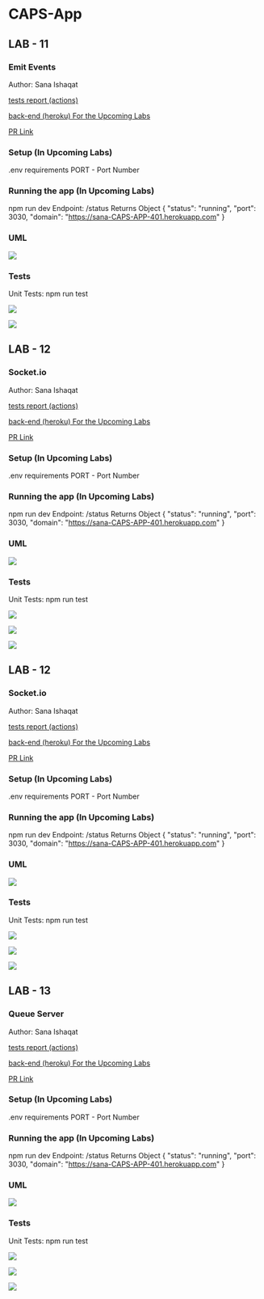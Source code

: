 # CAPS-App

## LAB - 11
### Emit Events  
Author: Sana Ishaqat

[tests report (actions)](https://github.com/SanaIshaqat/CAPS-App/actions)

[back-end (heroku) For the Upcoming Labs](https://sana-CAPS-APP-401.herokuapp.com)

[PR Link](https://github.com/SanaIshaqat/CAPS-App/pull/1)

### Setup (In Upcoming Labs)
.env requirements
PORT - Port Number


### Running the app (In Upcoming Labs)
npm run dev
Endpoint: /status
Returns Object
{
  "status": "running",
  "port": 3030,
  "domain": "https://sana-CAPS-APP-401.herokuapp.com"
}
### UML
![](UML11.jpg)
### Tests
Unit Tests: npm run test

![](Lab11Console.logObj.PNG)

![](Lab11AllPassed.PNG)


## LAB - 12
### Socket.io
Author: Sana Ishaqat

[tests report (actions)](https://github.com/SanaIshaqat/CAPS-App/actions)

[back-end (heroku) For the Upcoming Labs](https://sana-CAPS-APP-401.herokuapp.com)

[PR Link](https://github.com/SanaIshaqat/CAPS-App/pull/3)

### Setup (In Upcoming Labs)
.env requirements
PORT - Port Number


### Running the app (In Upcoming Labs)
npm run dev
Endpoint: /status
Returns Object
{
  "status": "running",
  "port": 3030,
  "domain": "https://sana-CAPS-APP-401.herokuapp.com"
}
### UML

![](UML12.jpg)

### Tests
Unit Tests: npm run test

![](Lab12Caps.PNG)

![](Lab12DriverVendor.PNG)

![](Lab12AllPassed.PNG)

## LAB - 12
### Socket.io
Author: Sana Ishaqat

[tests report (actions)](https://github.com/SanaIshaqat/CAPS-App/actions)

[back-end (heroku) For the Upcoming Labs](https://sana-CAPS-APP-401.herokuapp.com)

[PR Link](https://github.com/SanaIshaqat/CAPS-App/pull/3)

### Setup (In Upcoming Labs)
.env requirements
PORT - Port Number


### Running the app (In Upcoming Labs)
npm run dev
Endpoint: /status
Returns Object
{
  "status": "running",
  "port": 3030,
  "domain": "https://sana-CAPS-APP-401.herokuapp.com"
}
### UML

![](UML12.jpg)

### Tests
Unit Tests: npm run test

![](Lab12Caps.PNG)

![](Lab12DriverVendor.PNG)

![](Lab12AllPassed.PNG)

## LAB - 13
### Queue Server 
Author: Sana Ishaqat

[tests report (actions)](https://github.com/SanaIshaqat/CAPS-App/actions)

[back-end (heroku) For the Upcoming Labs](https://sana-CAPS-APP-401.herokuapp.com)

[PR Link](https://github.com/SanaIshaqat/CAPS-App/pull/5)

### Setup (In Upcoming Labs)
.env requirements
PORT - Port Number


### Running the app (In Upcoming Labs)
npm run dev
Endpoint: /status
Returns Object
{
  "status": "running",
  "port": 3030,
  "domain": "https://sana-CAPS-APP-401.herokuapp.com"
}
### UML

![](UML13.jpg)

### Tests
Unit Tests: npm run test

![](lab13queue.PNG)

![](lab13driver.PNG)

![](lab13allpassed.PNG)
